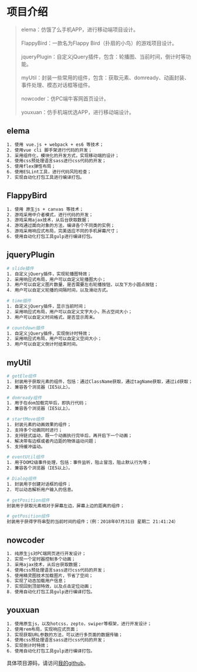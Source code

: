 # 项目介绍

> elema：仿饿了么手机APP，进行移动端项目设计。<br/><br/>
> FlappyBird：一款名为Flappy Bird（扑扇的小鸟）的游戏项目设计。<br/><br/>
> jqueryPlugin：自定义jQuery插件，包含：轮播图、当前时间，倒计时等功能。<br/><br/>
> myUtil：封装一些常用的组件，包含：获取元素、domready、动画封装、事件处理、模态对话框等组件。<br/><br/>
> nowcoder：仿PC端牛客网首页设计。<br/><br/>
> youxuan：仿手机端优选APP，进行移动端设计。<br/>

## elema

``` bash
1. 使用 vue.js + webpack + es6 等技术；
2. 使用vue cli 脚手架进行代码的开发；
3. 采用组件化，模块化的开发方式，实现移动端的设计；
4. 使用css预处理语言sass进行css代码的开发；
5. 使用flex弹性布局；
6. 使用ESLint工具，进行代码风险检查；
7. 实现自动化打包工具进行编译打包。
```

## FlappyBird

``` bash
1. 使用 原生js + canvas 等技术；
2. 游戏采用中介者模式，进行代码的开发；
3. 游戏采用ajax技术，从后台获取数据；
4. 游戏通过面向对象的方法，编译各个不同类的实例；
5. 游戏采用响应式布局，完美适应不同的手机屏幕尺寸；
6. 使用自动化打包工具gulp进行编译打包。
```

## jqueryPlugin

``` bash
# slide插件
1. 自定义jQuery插件，实现轮播图特效；
2. 采用响应式布局，用户可以自定义轮播图大小；
3. 用户可以自定义图片数量，是否需要左右轮播按钮，以及下方小圆点按钮；
4. 用户可以自定义轮播的间隔时间，以及滑动方式。

# time插件
1. 自定义jQuery插件，显示当前时间；
2. 采用响应式布局，用户可以自定义文字大小，所占空间大小；
3. 用户可以自定义时间格式，是否显示周末。

# countdown插件
1. 自定义jQuery插件，实现倒计时特效；
2. 采用响应式布局，用户可以自定义空间大小；
3. 用户可以自定义倒计时结束时间。
```

## myUtil

``` bash
# getEle组件
1. 封装用于获取元素的组件，包括：通过ClassName获取，通过tagName获取，通过id获取；
2. 兼容各个浏览器（IE5以上）。

# domready组件
1. 用于在dom加载完毕后，即执行代码；
2. 兼容各个浏览器（IE5以上）。

# startMove组件
1. 封装元素的动画效果的组件；
2. 支持多个动画同时进行；
3. 支持链式运动，既一个动画执行完毕后，再开启下一个动画；
4. 解决带有边框或者内边距的物体运动问题；
5. 支持缓冲运动。

# eventUtil组件
1. 用于DOM2级事件处理，包括：事件监听，阻止冒泡，阻止默认行为等；
2. 兼容各个浏览器（IE5以上）。

# Dialog组件
1. 封装用于创建对话框的组件；
2. 可以动态解析用户输入的信息。

# getPosition组件
封装用于获取元素相对于屏幕左边，屏幕上边的距离的组件；

# getPosition组件
封装用于获得字符串型的当前时间的组件；（例：2018年07月31日 星期二 21:41:24）

```

## nowcoder

``` bash
1. 纯原生js对PC端网页进行开发设计；
2. 实现一个定时器控制多个动画；
3. 采用ajax技术，从后台获取数据；
4. 使用css预处理语言sass进行css代码的开发；
5. 使用精灵图技术加载图片，节省了空间；
6. 实现了动态加载用户信息；
7. 实现回到顶部特效，以及点击定位动画；
8. 使用自动化打包工具gulp进行编译打包。
```

## youxuan

``` bash
1. 使用原生js，以及hotcss，zepto，swiper等框架，进行开发设计；
2. 使用rem布局，实现响应式页面；
3. 实现获取URL参数的方法，可以进行多页面的数据传输；
4. 使用css预处理语言sass进行css代码的开发；
5. 实现倒计时特效；
6. 使用自动化打包工具gulp进行编译打包。
```

具体项目源码，请访问[我的github](https://github.com/kztai/kztai.github.io)。
